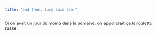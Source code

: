 ```yaml
---
title: "and then, lucy said tea."
---
```


Si on avait un jour de moins dans la semaine, on appellerait ça la roulette
russe.

